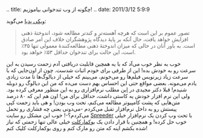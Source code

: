 .. title: چگونه از وب تند‌خوانی بیاموزیم‌! .. date: 2011/3/12 5:9:9

[ویکی
پدیا](https://secure.wikimedia.org/wikipedia/fa/wiki/%D8%AA%D9%86%D8%AF%D8%AE%D9%88%D8%A7%D9%86%DB%8C "تندخوانی در ویکی‌پدیا")
می‌گوید‌:

> تصور عموم بر این است که هرچه آهسته‌تر و کندتر مطالعه شود، اندوختهٔ
> ذهنی افزایش خواهد یافت، حال آنکه بر پایهٔ دیدگاه پژوهشگران خلاف این
> امر صادق است. به باور آنان در حالی که میزان اندوختهٔ ذهنی
> مطالعه‌کنندهٔ معمولی تنها ۳۵٪ است، این حالت برای تندخوان حداقل ۵۳٪
> خواهد بود.

خوب به نظر خوب می‌آد که با یه همچین قابلیت دریافتی آدم زحمت رسیدن به این
سرعت رو به خودش بده‌! این از طرفی برای خودم اثبات شدست‌. چون از اون‌جایی
که با سرعت زیاد زیرنویس فیلم‌ها رو می‌خونم‌، می‌بینم که خیلی از
دیالوگ‌ها تا مدت زیادی یادم می‌مونه‌. بعضی مواقع حتی این احساس بهم دست
می‌ده که من این دیالوگ رو دوبله شنیدم‌! قبلا دکتر مجیدی در
[این](http://1pezeshk.com/archives/2010/06/speed-reader.html "یک پزشک‌: تند خوانی با یک برنامه کوچک ۲۳ کیلو بایتی")
مطلب نرم‌افزاری رو به این منظور معرفی کرده بود‌. ولی این نرم افزار خودش
یه کاستی داشت‌، حداقل برای من‌! اون هم این که ۸۰ درصد متن‌هایی که پشت
کامپیوتر مطالعه می‌کنم‌، تحت وب بودن‌! و هی باید زحمت کپی پیستش رو به
داخل نرم‌افزار تقبل می‌کردم -می‌دونی یعنی چه فشاری رو تحمل می‌کردم‌؟-!‌
خوب این مشکل رو سایت [Spreeder](http://www.spreeder.com "Spreeder") با
تحت وب کردن یک نرم‌افزار خیلی خوب حل کرده‌! و همچنین با قرار دادن یک
[بوکمارکلت](http://www.spreeder.com/bookmarklet.php "Spreeder Bookmarkle")
خیلی عالی تنها زحمتی که نیاز شده بکشم اینه که متن رو مارک کنم و روی
بوکمارکلت کلیک کنم‌!
